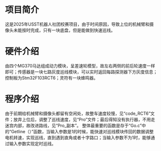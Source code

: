 # 项目简介
  这是2025年USST机器人社团校赛项目，由于时间原因，导致上位的机械臂和摄像头未能按时完成，只有一块底盘，但是能做到快速巡线。
# 硬件介绍
  由四个MG370马达组成动力模块，呈差速轮模型，故左右两侧的前后轮速度一样即可；传感器是一块七路灰度巡线模块，可以实时返回每路探测器下方灰度信息；控制板为Stm32F103RCT6；灵符有一块蜂鸣器。
# 程序介绍
  由于前期给机械臂和摄像头都留有空闲处，故整车速度较慢，见“code_RCT6”文件；放弃上位后，调整了巡线速度，见“Pro”文件；最后得知没有执行器，不用走迷宫内部，故改进路线，见“Pro_副本”。
  整体最重要的函数是存于“Go.c”中的“Getline（）”函数，当输入参数是1的时候，能快速对巡线模块传回的数据调整电机转速，实现巡线，直到遇到直角或者十字路口；当输入参数不为1时，能够通过输入参数实现定时巡线。
